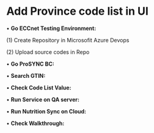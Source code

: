 # Add Province code list in UI

• **Go ECCnet Testing Environment:**

(1)	Create Repository in Microsofit Azure Devops

(2)	Upload source codes in Repo


• **Go ProSYNC BC:**


• **Search GTIN:**


• **Check Code List Value:**


• **Run Service on QA server:**


• **Run Nutrition Sync on Cloud:**


• **Check Walkthrough:**
